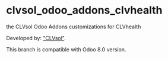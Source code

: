 clvsol_odoo_addons_clvhealth
============================

the CLVsol Odoo Addons customizations for CLVhealth

Developed by: ["CLVsol"](http://clvsol.com). 

This branch is compatible with Odoo 8.0 version.
